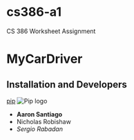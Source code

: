 # cs386-a1
CS 386 Worksheet Assignment
# MyCarDriver
## Installation and Developers
[pip](https://pypi.org/project/pip/)
![Pip logo]([https://pypi.org/static/images/logo-small.95de8436.svg](https://pypi.org/static/images/logo-small.2a411bc6.svg))
- **Aaron Santiago**
- Nicholas Robishaw
- *Sergio Rabadan*
